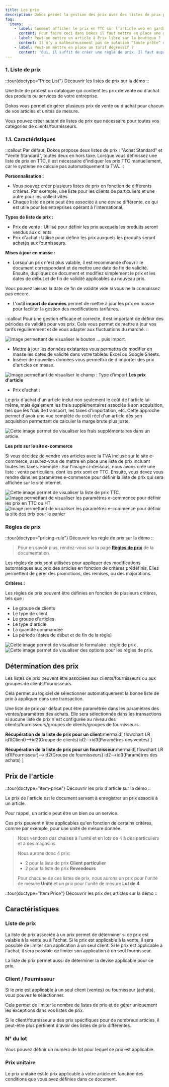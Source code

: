 ```yaml
---
title: Les prix
description: Dokos permet la gestion des prix avec des listes de prix personnalisables, des règles de prix automatiques et des réductions flexibles, offrant ainsi à votre entreprise une maîtrise totale de sa stratégie tarifaire.
faq:
  items:
    - label: Comment afficher le prix en TTC sur l’article web en gardant la TVA à 20% ?
      content: Pour faire ceci dans Dokos il faut mettre en place une gestion avec TVA incluse dans le prix de l’article. Dokos ne calcule pas la TVA directement sur les pages article sur le site web, mais l'on peut utiliser un suffixe pour indiquer si le prix est HT ou TTC.   Si toutes tes ventes se font à 20 % de TVA, et donc que vous utilisez un « Modèle de taxes et frais de vente » par défaut, c’est-à-dire que vous n’avez pas de gestion de la TVA par article, alors vous pouvez cocher la case « Cette taxe est-elle incluse dans le total net ? », et mettre le prix TTC dans la liste de prix (il faut mettre à jour tous tes prix).
    - label: Peut-on mettre un article à Prix libre sur la boutique ?
      content: Il n’y a malheureusement pas de solution “toute prête” dans Dokos pour permettre aux acheteurs de modifier/fixer les prix sur la boutique en ligne. Astuce, une solution qu’un tiers-lieu à fait pour contourner cette limitation est de créer un article générique nommé “contribution à prix libre” avec un prix unitaire fixé à 1 € euro et la possibilité d’acheter plusieurs unité.
    - label: Peut-on mettre en place un tarif dégressif ?
      content: 'Oui, il suffit de créer une règle de prix. Il faut aupréalable avoir créé un article et un prix de vente  lié à cet article.   Pour cela, il faut aller dans le document: Règle de prix.   Renseignez les différents champs permettant d’identifier comment appliquer la règle.'
---
```


### 1. Liste de prix

::tour{doctype="Price List"}
Découvrir les listes de prix sur la démo
::

Une liste de prix est un catalogue qui contient les prix de vente ou d'achat des produits ou services de votre entreprise.

Dokos vous permet de gérer plusieurs prix de vente ou d'achat pour chacun de vos articles et unités de mesure.

Vous pouvez créer autant de listes de prix que nécessaire pour toutes vos catégories de clients/fournisseurs.

### 1.1. Caractéristiques

::callout
Par défaut, Dokos propose deux listes de prix : "Achat Standard" et "Vente Standard", toutes deux en hors taxe. Lorsque vous définissez une liste de prix en TTC, il est nécessaire d'indiquer les prix TTC manuellement, car le système ne calcule pas automatiquement la TVA.
::

**Personnalisation :**

- Vous pouvez créer plusieurs listes de prix en fonction de différents critères. Par exemple, une liste pour les clients de particuliers et une autre pour les collectivités.
- Chaque liste de prix peut être associée à une devise différente, ce qui est utile pour les entreprises opérant à l'international.

**Types de liste de prix :**

- Prix de vente : Utilisé pour définir les prix auxquels les produits seront vendus aux clients.
- Prix d'achat : Utilisé pour définir les prix auxquels les produits seront achetés aux fournisseurs.

**Mises à jour en masse :**

- Lorsqu'un prix n'est plus valable, il est recommandé d'ouvrir le document correspondant et de mettre une date de fin de validité.
  Ensuite, dupliquez ce document et modifiez simplement le prix et les dates de début et de fin de validité applicables au nouveau prix.

Vous pouvez laissez la date de fin de validité vide si vous ne la connaissez pas encore.

- L'outil **import de données** permet de mettre à jour les prix en masse pour faciliter la gestion des modifications tarifaires.

::callout
Pour une gestion efficace et correcte, il est important de définir des périodes de validité pour vos prix. Cela vous permet de mettre à jour vos tarifs régulièrement et de vous adapter aux fluctuations du marché.
::

![Image permettant de visualiser le bouton ... puis import.](/Importlistedeprix.png)

- Mettre à jour les données existantes vous permettra de modifier en masse les dates de validité dans votre tableau Excel ou Google Sheets.
- Insérer de nouvelles données vous permettra de d'importer des prix d'articles en masse.

![Image permettant de visualiser le champ : Type d'import.](/importlistedeprix1.png)**Les prix d'article**

- Prix d'achat :

Le prix d'achat d'un article inclut non seulement le coût de l'article lui-même, mais également les frais supplémentaires associés à son acquisition, tels que les frais de transport, les taxes d'importation, etc. Cette approche permet d'avoir une vue complète du coût réel d'un article dès son acquisition permettant de calculer la marge brute plus juste.

![Cette image permet de visualiser les frais supplémentaires dans un article.](/Prixdelarticlefraissupplementaires.png)

**Les prix sur le site e-commerce**

Si vous décidez de vendre vos articles avec la TVA incluse sur le site e-commerce, assurez-vous de mettre en place une liste de prix incluant toutes les taxes. Exemple : Sur l'image ci-dessous, nous avons créé une liste : vente particuliers, dont les prix sont en TTC. Ensuite, vous devez vous rendre dans les paramètres e-commerce pour définir la liste de prix qui sera affichée sur le site internet.

![Cette image permet de visualiser la liste de prix TTC.](/listedeprixparticuliers.png)![Image permettant de visualiser les paramètres e-commence pour définir les prix en TTC ou HT](/Prixparametressiteweb.png)![Image permettant de visualiser les paramètres e-commence pour définir la site des prix pour le panier](/parametreprixsiteweb.png)

### Règles de prix

::tour{doctype="pricing-rule"}
Découvrir les règle de prix sur la démo
::

> Pour en savoir plus, rendez-vous sur la page [**Règles de prix**](/dokos/stocks/regles-de-prix) de la documentation.

Les règles de prix sont utilisées pour appliquer des modifications automatiques aux prix des articles en fonction de critères prédéfinis. Elles permettent de gérer des promotions, des remises, ou des majorations.

**Critères :**

Les règles de prix peuvent être définies en fonction de plusieurs critères, tels que :

- Le groupe de clients
- Le type de client
- Le groupe d'articles
- Le type d'article
- La quantité commandée
- La période (dates de début et de fin de la règle)

![Cette image permet de visualiser le formulaire : règle de prix .](/r%C3%A9gledeprix.png)![Cette image permet de visualiser des options pour les règles de prix.](/regledeprixconditionsmixtes.png)

## Détermination des prix

Les listes de prix peuvent être associées aux clients/fournisseurs ou aux groupes de clients/fournisseurs.

Cela permet au logiciel de sélectionner automatiquement la bonne liste de prix à appliquer dans une transaction.

Une liste de prix par défaut peut être paramétrée dans les paramètres des ventes/paramètres des achats. Elle sera sélectionnée dans les transactions si aucune liste de prix n'est configurée au niveau des clients/fournisseurs/groupes de clients/groupes de fournisseurs.

**Récupération de la liste de prix pour un client**:mermaid[
flowchart LR
id1(Client)-->id2(Groupe de clients)
id2-->id3(Paramètres des ventes)
]

**Récupération de la liste de prix pour un fournisseur**:mermaid[
flowchart LR
id1(Fournisseur)-->id2(Groupe de fournisseurs)
id2-->id3(Paramètres des achats)
]

## Prix de l'article

::tour{doctype="item-price"}
Découvrir les prix d'article sur la démo
::

Le prix de l'article est le document servant à enregistrer un prix associé à un article.

Pour rappel, un article peut être un bien ou un service.

Ces prix peuvent n'être applicables qu'en fonction de certains critères, comme par exemple, pour une unité de mesure donnée.

> Nous vendons des chaises à l'unité et en lots de 4 à des particuliers et à des magasins.
>
> Nous aurons donc 4 prix:
>
> - 2 pour la liste de prix **Client particulier**
> - 2 pour la liste de prix **Revendeurs**
>
> Pour chacune de ces listes de prix, nous aurons un prix pour l'unité de mesure **Unité** et un prix pour l'unité de mesure **Lot de 4**

::tour{doctype="Item Price"}
Découvrir les prix des articles sur la démo
::

## Caractéristiques

### Liste de prix

La liste de prix associée à un prix permet de déterminer si ce prix est valable à la vente ou à l'achat.
Si le prix est applicable à la vente, il sera possible de limiter son application à un seul client.
Si le prix est applicable à l'achat, il sera possible de limiter son application à un seul fournisseur.

La liste de prix permet aussi de déterminer la devise applicable pour ce prix.

### Client / Fournisseur

Si le prix est applicable à un seul client (ventes) ou fournisseur (achats), vous pouvez le sélectionner.

Cela permet de limiter le nombre de listes de prix et de gérer uniquement les exceptions dans vos listes de prix.

Si le client/fournisseur a des prix spécifiques pour de nombreux articles, il peut-être plus pertinent d'avoir des listes de prix différentes.

### N° du lot

Vous pouvez définir un numéro de lot pour lequel ce prix est applicable.

### Prix unitaire

Le prix unitaire est le prix applicable à votre article en fonction des conditions que vous avez définies dans ce document.
